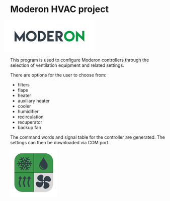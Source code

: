 # Moderon HVAC project
<img src="imgs/logo_moderon.png" alt="Moderon_logo" style="height:100px; margin-left:-20px">  

This program is used to configure Moderon controllers through the selection of ventilation equipment and related settings.

There are options for the user to choose from:

- filters
- flaps
- heater
- auxiliary heater
- cooler
- humidifier
- recirculation
- recuperator
- backup fan

The command words and signal table for the controller are generated. The settings can then be downloaded via COM port.

<img src="imgs/logo_HVAC.png" alt="HVAC_logo" style="height:150px">

